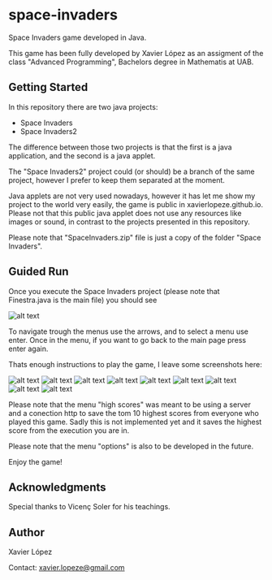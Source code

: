 # space-invaders
Space Invaders game developed in Java.

This game has been fully developed by Xavier López as an assigment of the class "Advanced Programming", Bachelors degree in Mathematis at UAB.

## Getting Started
In this repository there are two java projects:
* Space Invaders
* Space Invaders2

The difference between those two projects is that the first is a java application, and the second is a java applet.

The "Space Invaders2" project could (or should) be a branch of the same project, however I prefer to keep them separated at the moment.

Java applets are not very used nowadays, however it has let me show my project to the world very easily, the game is public in xavierlopeze.github.io. Please not that this public java applet does not use any resources like images or sound, in contrast to the projects presented in this repository.

Please note that "SpaceInvaders.zip" file is just a copy of the folder "Space Invaders".

## Guided Run

Once you execute the Space Invaders project (please note that Finestra.java is the main file) you should see

![alt text](screenshots/p1.png)

To navigate trough the  menus use the arrows, and to select a menu use enter. Once in the menu, if you want to go back to the main page press enter again.

Thats enough instructions to play the game, I leave some screenshots here:

![alt text](screenshots/p2.jpeg)
![alt text](screenshots/p3.jpeg)
![alt text](screenshots/p4.jpeg)
![alt text](screenshots/p5.jpeg)
![alt text](screenshots/p6.jpeg)
![alt text](screenshots/p7.jpeg)
![alt text](screenshots/p8.jpeg)
![alt text](screenshots/p9.jpeg)
![alt text](screenshots/p10.jpeg)


Please note that the menu "high scores" was meant to be using a server and a conection http to save the tom 10 highest scores from everyone who played this game. Sadly this is not implemented yet and it saves the highest score from the execution you are in.

Please note that the menu "options" is also to be developed in the future.

Enjoy the game!


## Acknowledgments
Special thanks to Vicenç Soler for his teachings.

## Author 
Xavier López

Contact:  xavier.lopeze@gmail.com
